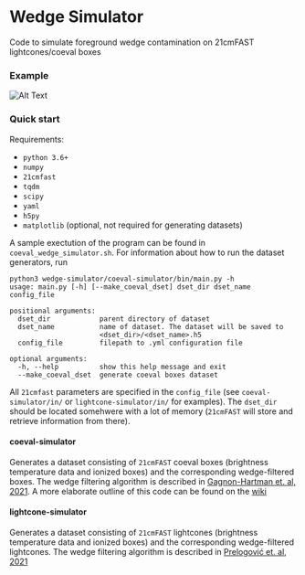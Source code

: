 # Wedge Simulator
Code to simulate foreground wedge contamination on 21cmFAST lightcones/coeval boxes


### Example
![Alt Text](https://media.giphy.com/media/nZaB6NvjaESFCriCbt/giphy.gif)

### Quick start
Requirements:
* `python 3.6+`
* `numpy`
* `21cmfast`
* `tqdm`
* `scipy`
* `yaml`
* `h5py`
* `matplotlib` (optional, not required for generating datasets)

A sample exectution of the program can be found in `coeval_wedge_simulator.sh`.
For information about how to run the dataset generators, run
```
python3 wedge-simulator/coeval-simulator/bin/main.py -h
usage: main.py [-h] [--make_coeval_dset] dset_dir dset_name config_file

positional arguments:
  dset_dir            parent directory of dataset
  dset_name           name of dataset. The dataset will be saved to
                      <dset_dir>/<dset_name>.h5
  config_file         filepath to .yml configuration file

optional arguments:
  -h, --help          show this help message and exit
  --make_coeval_dset  generate coeval boxes dataset
```
All `21cmfast` parameters are specified in the `config_file` (see `coeval-simulator/in/` or `lightcone-simulator/in/` for examples). The `dset_dir` should be located somehwere with a lot of memory (`21cmFAST` will store and retrieve information from there).

#### coeval-simulator
Generates a dataset consisting of `21cmFAST` coeval boxes (brightness temperature data and ionized boxes) and the corresponding wedge-filtered boxes. The wedge filtering algorithm is described in [Gagnon-Hartman et. al, 2021](https://ui.adsabs.harvard.edu/abs/2021MNRAS.504.4716G/abstract). A more elaborate outline of this code can be found on the [wiki](https://github.com/j-c-carr/wedge-simulator/wiki/coeval-simulator-workflow)

#### lightcone-simulator
Generates a dataset consisting of `21cmFAST` lightcones (brightness temperature data and ionized boxes) and the corresponding wedge-filtered lightcones. The wedge filtering algorithm is described in [Prelogović et. al, 2021](https://ui.adsabs.harvard.edu/abs/2021arXiv210700018P/abstract)
